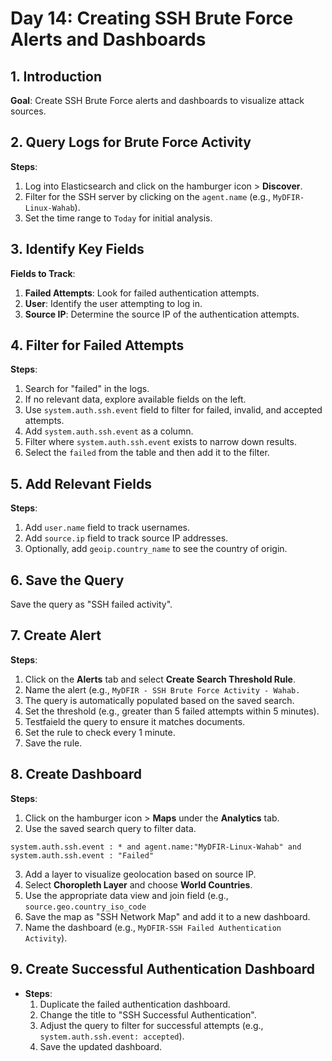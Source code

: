 
# Day 14: Creating SSH Brute Force Alerts and Dashboards

## 1. Introduction

**Goal**: Create SSH Brute Force alerts and dashboards to visualize attack sources.

## 2. Query Logs for Brute Force Activity

**Steps**:

1. Log into Elasticsearch and click on the hamburger icon > **Discover**.
2. Filter for the SSH server by clicking on the `agent.name` (e.g., `MyDFIR-Linux-Wahab`).
3. Set the time range to `Today` for initial analysis.

## 3. Identify Key Fields

**Fields to Track**:

1. **Failed Attempts**: Look for failed authentication attempts.
2. **User**: Identify the user attempting to log in.
3. **Source IP**: Determine the source IP of the authentication attempts.

## 4. Filter for Failed Attempts

**Steps**:

1. Search for "failed" in the logs.
2. If no relevant data, explore available fields on the left.
3. Use `system.auth.ssh.event` field to filter for failed, invalid, and accepted attempts.
4. Add `system.auth.ssh.event` as a column.
5. Filter where `system.auth.ssh.event` exists to narrow down results.
6. Select the `failed` from the table and then add it to the filter.

## 5. Add Relevant Fields

**Steps**:

1. Add `user.name` field to track usernames.
2. Add `source.ip` field to track source IP addresses.
3. Optionally, add `geoip.country_name` to see the country of origin.

## 6. Save the Query

Save the query as "SSH failed activity".

## 7. Create Alert

**Steps**:

1. Click on the **Alerts** tab and select **Create Search Threshold Rule**.
2. Name the alert (e.g., `MyDFIR - SSH Brute Force Activity - Wahab.`
3. The query is automatically populated based on the saved search.
4. Set the threshold (e.g., greater than 5 failed attempts within 5 minutes).
5. Testfaield the query to ensure it matches documents.
6. Set the rule to check every 1 minute.
7. Save the rule.

## 8. Create Dashboard

**Steps**:

1. Click on the hamburger icon > **Maps** under the **Analytics** tab.
2. Use the saved search query to filter data. 

```
system.auth.ssh.event : * and agent.name:"MyDFIR-Linux-Wahab" and system.auth.ssh.event : "Failed"
```

3. Add a layer to visualize geolocation based on source IP.
4. Select **Choropleth Layer** and choose **World Countries**.
5. Use the appropriate data view and join field (e.g., `source.geo.country_iso_code`
6. Save the map as "SSH Network Map" and add it to a new dashboard.
7. Name the dashboard (e.g., `MyDFIR-SSH Failed Authentication Activity`).

## 9. Create Successful Authentication Dashboard

- **Steps**:
    1. Duplicate the failed authentication dashboard.
    2. Change the title to "SSH Successful Authentication".
    3. Adjust the query to filter for successful attempts (e.g., `system.auth.ssh.event: accepted`).
    4. Save the updated dashboard.
